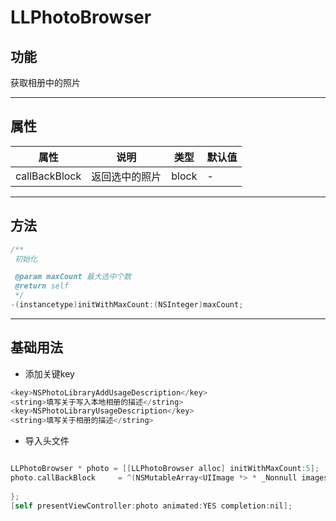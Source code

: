 # LLPhotoBrowser

## 功能

获取相册中的照片

---

## 属性

属性 | 说明 | 类型 | 默认值
---|---|---|---
callBackBlock|返回选中的照片|block|-

---

## 方法

```objective-c
/**
 初始化

 @param maxCount 最大选中个数
 @return self
 */
-(instancetype)initWithMaxCount:(NSInteger)maxCount;
```

---

## 基础用法

- 添加关键key

```objective-c
<key>NSPhotoLibraryAddUsageDescription</key>
<string>填写关于写入本地相册的描述</string>
<key>NSPhotoLibraryUsageDescription</key>
<string>填写关于相册的描述</string>
```
- 导入头文件

```objective-c

```

```objective-c
LLPhotoBrowser * photo = [[LLPhotoBrowser alloc] initWithMaxCount:5];
photo.callBackBlock     = ^(NSMutableArray<UIImage *> * _Nonnull images) {
    
};
[self presentViewController:photo animated:YES completion:nil];
```


